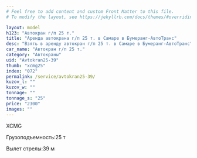 ```yaml
---
# Feel free to add content and custom Front Matter to this file.
# To modify the layout, see https://jekyllrb.com/docs/themes/#overriding-theme-defaults

layout: model
h123: "Автокран г/п 25 т."
title: "Аренда автокрана г/п 25 т. в Самаре в Бумеранг-АвтоТранс"
desc: "Взять в аренду автокран г/п 25 т. в Самаре в Бумеранг-АвтоТранс"
car_name: "Автокран г/п 25 т."
category: "Автокраны"
uid: "Avtokran25-39"
thumb: "xcmg25"
index: "072"
permalink: /service/avtokran25-39/
kuzov_l: ""
kuzov_w: ""
tonnage: ""
tonnage_s: "25"
price: "2300"
images: ""
---
```


XCMG

<span>Грузоподъемность:</span><span>25 т</span>

<span>Вылет стрелы:</span><span>39 м</span>
